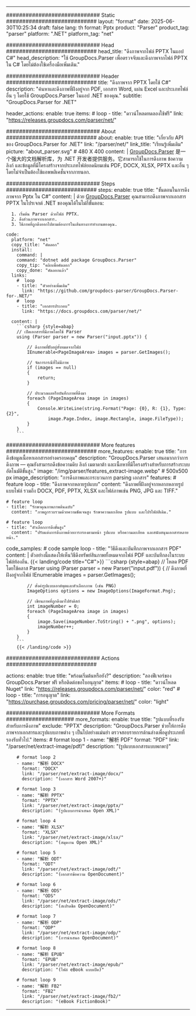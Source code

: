 


---
############################# Static ############################
layout: "format"
date:  2025-06-30T10:25:34
draft: false
lang: th
format: Pptx
product: "Parser"
product_tag: "parser"
platform: ".NET"
platform_tag: "net"

############################# Head ############################
head_title: "ดึงภาพจากไฟล์ PPTX ในแอป C#"
head_description: "ใช้ GroupDocs.Parser เพื่อตรวจจับและดึงภาพจากไฟล์ PPTX ใน C# โดยไม่ต้องใช้เครื่องมือเพิ่มเติม."

############################# Header ############################
title: "ดึงภาพจาก PPTX โดยใช้ C#" 
description: "ค้นหาและดึงภาพที่ฝังอยู่จาก PDF, เอกสาร Word, แผ่น Excel และประเภทไฟล์อื่น ๆ โดยใช้ GroupDocs.Parser ในแอป .NET ของคุณ."
subtitle: "GroupDocs.Parser for .NET" 

header_actions:
  enable: true
  items:
    #  loop
    - title: "ดาวน์โหลดทดลองใช้ฟรี"
      link: "https://releases.groupdocs.com/parser/net/"
      
############################# About ############################
about:
    enable: true
    title: "เกี่ยวกับ API ของ GroupDocs.Parser for .NET"
    link: "/parser/net/"
    link_title: "เรียนรู้เพิ่มเติม"
    picture: "about_parser.svg" # 480 X 400
    content: |
       [GroupDocs.Parser](/parser/net/) 是一个强大的文档解析库，为 .NET 开发者提供服务。它สามารถใช้ในการดึงภาพ ข้อความ ลิงก์ และข้อมูลที่มีโครงสร้างจากประเภทไฟล์ยอดนิยมเช่น PDF, DOCX, XLSX, PPTX และอื่น ๆ โดยไม่จำเป็นต้องใช้แอพพลิเคชั่นจากภายนอก.

############################# Steps ############################
steps:
    enable: true
    title: "ขั้นตอนในการดึงภาพจาก Pptx ใน C#"
    content: |
      ด้วย [GroupDocs.Parser](/parser/net/) คุณสามารถดึงภาพจากเอกสาร PPTX ในโปรเจกต์ .NET ของคุณได้ในไม่กี่ขั้นตอน:
      
      1. เริ่มต้น Parser ด้วยไฟล์ PPTX.
      2. ดึงส่วนภาพจากเอกสาร.
      3. ใช้ภาพที่ถูกดึงออกไปตามต้องการในเส้นทางการทำงานของคุณ.
   
    code:
      platform: "net"
      copy_title: "คัดลอก"
      install:
        command: |
        command: "dotnet add package GroupDocs.Parser"
        copy_tip: "คลิกเพื่อคัดลอก"
        copy_done: "คัดลอกแล้ว"
      links:
        #  loop
        - title: "ตัวอย่างเพิ่มเติม"
          link: "https://github.com/groupdocs-parser/GroupDocs.Parser-for-.NET/"
        #  loop
        - title: "เอกสารประกอบ"
          link: "https://docs.groupdocs.com/parser/net/"
          
      content: |
        ```csharp {style=abap}
        // เปิดเอกสารที่มีภาพโดยใช้ Parser
        using (Parser parser = new Parser("input.pptx")) {

            // ดึงภาพที่ฝังอยู่ทั้งหมดจากไฟล์
            IEnumerable<PageImageArea> images = parser.GetImages();

            // จัดการกรณีที่ไม่มีภาพ
            if (images == null)
            {
                return;
            }

            // ประมวลผลหรือบันทึกภาพที่ดึงมา
            foreach (PageImageArea image in images)
            {
                Console.WriteLine(string.Format("Page: {0}, R: {1}, Type: {2}", 
                    image.Page.Index, image.Rectangle, image.FileType));
            }
        }
        ```  

############################# More features ############################
more_features:
  enable: true
  title: "การดึงข้อมูลเนื้อหาเอกสารอย่างครอบคลุม"
  description: "GroupDocs.Parser เสนอมากกว่าการดึงภาพ — คุณยังสามารถดึงข้อความดิบ ลิงก์ เมตาดาต้า และเนื้อหาที่มีโครงสร้างสำหรับการสร้างระบบอัตโนมัติขั้นสูง."
  image: "/img/parser/features_extract-image.webp" # 500x500 px
  image_description: "การดึงภาพและกระบวนการ parsing เอกสาร"
  features:
    # feature loop
    - title: "ดึงภาพจากหลายรูปแบบ"
      content: "ดึงภาพที่ฝังอยู่จากหลากหลายรูปแบบไฟล์ รวมถึง DOCX, PDF, PPTX, XLSX และไฟล์ภาพเช่น PNG, JPG และ TIFF."

    # feature loop
    - title: "รักษาคุณภาพภาพต้นฉบับ"
      content: "ภาพถูกรวบรวมด้วยความชัดเจนสูง รักษาความละเอียด รูปแบบ และโปรไฟล์สีเดิม."

    # feature loop
    - title: "ตัวเลือกการดึงขั้นสูง"
      content: "ปรับแต่งการดึงภาพด้วยการกรองตามหน้า รูปแบบ หรือความละเอียด และสนับสนุนเอกสารหลายหน้า."
      
  code_samples:
    # code sample loop
    - title: "วิธีดึงและบันทึกภาพจากเอกสาร PDF"
      content: |
        ตัวอย่างนี้แสดงให้เห็นวิธีดึงทรัพย์สินภาพทั้งหมดจากไฟล์ PDF และบันทึกลงในระบบไฟล์ท้องถิ่น.
        {{< landing/code title="C#">}}
        ```csharp {style=abap}
        //  โหลด PDF โดยใช้คลาส Parser
        using (Parser parser = new Parser("input.pdf"))
        {
            // ดึงภาพที่ฝังอยู่จากไฟล์
            IEnumerable<PageImageArea> images = parser.GetImages();

            // ตั้งค่ารูปแบบเอาต์พุตและตัวเลือกภาพ (เช่น PNG)
            ImageOptions options = new ImageOptions(ImageFormat.Png);

            // เขียนภาพที่ถูกดึงมาไปยังดิสก์
            int imageNumber = 0;
            foreach (PageImageArea image in images)
            {
                image.Save(imageNumber.ToString() + ".png", options);
                imageNumber++;
            }
        }
        ```
        {{< /landing/code >}}


############################# Actions ############################

actions:
  enable: true
  title: "พร้อมเริ่มต้นหรือยัง?"
  description: "ลองฟีเจอร์ของ GroupDocs.Parser ฟรี หรือติดต่อขอใบอนุญาต"
  items:
    #  loop
    - title: "ดาวน์โหลด Nuget"
      link: "https://releases.groupdocs.com/parser/net/"
      color: "red"
        #  loop
    - title: "การอนุญาต"
      link: "https://purchase.groupdocs.com/pricing/parser/net/"
      color: "light"


############################# More Formats #####################
more_formats:
    enable: true
    title: "รูปแบบที่รองรับสำหรับการดึงภาพ"
    exclude: "PPTX"
    description: "GroupDocs.Parser ช่วยให้การดึงภาพจากเอกสารและรูปแบบภาพต่าง ๆ เป็นไปอย่างแม่นยำ ตรวจสอบรายการด้านล่างเพื่อดูประเภทที่รองรับทั่วไป."
    items: 
        # format loop 1
        - name: "解析 PDF"
          format: "PDF"
          link: "/parser/net/extract-image/pdf/"
          description: "(รูปแบบเอกสารแบบพกพา)"
          
        # format loop 2
        - name: "解析 DOCX"
          format: "DOCX"
          link: "/parser/net/extract-image/docx/"
          description: "(เอกสาร Word 2007+)"
          
        # format loop 3
        - name: "解析 PPTX"
          format: "PPTX"
          link: "/parser/net/extract-image/pptx/"
          description: "(รูปแบบการนำเสนอ Open XML)"
          
        # format loop 4
        - name: "解析 XLSX"
          format: "XLSX"
          link: "/parser/net/extract-image/xlsx/"
          description: "(สมุดงาน Open XML)"
          
        # format loop 5
        - name: "解析 ODT"
          format: "ODT"
          link: "/parser/net/extract-image/odt/"
          description: "(เอกสารข้อความ OpenDocument)"
          
        # format loop 6
        - name: "解析 ODS"
          format: "ODS"
          link: "/parser/net/extract-image/ods/"
          description: "(สเปรดชีต OpenDocument)"
          
        # format loop 7
        - name: "解析 ODP"
          format: "ODP"
          link: "/parser/net/extract-image/odp/"
          description: "(การนำเสนอ OpenDocument)"
          
        # format loop 8
        - name: "解析 EPUB"
          format: "EPUB"
          link: "/parser/net/extract-image/epub/"
          description: "(ไฟล์ eBook แบบเปิด)"
          
        # format loop 9
        - name: "解析 FB2"
          format: "FB2"
          link: "/parser/net/extract-image/fb2/"
          description: "(eBook FictionBook)"
         
          

---